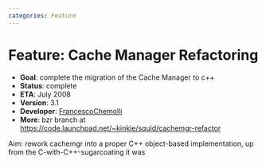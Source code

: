 ```yaml
---
categories: Feature
---
```

# Feature: Cache Manager Refactoring

- **Goal**: complete the migration of the Cache Manager to c++
- **Status**: complete
- **ETA**: July 2008
- **Version**: 3.1
- **Developer**:
  [FrancescoChemolli](/FrancescoChemolli)
- **More**: bzr branch at
  <https://code.launchpad.net/~kinkie/squid/cachemgr-refactor>

Aim: rework cachemgr into a proper C++ object-based implementation, up
from the C-with-C++-sugarcoating it was
